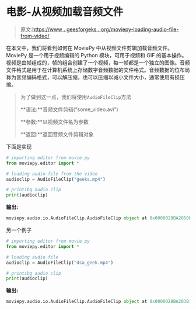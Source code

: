 # 电影-从视频加载音频文件

> 原文:[https://www . geesforgeks . org/moviepy-loading-audio-file-from-video/](https://www.geeksforgeeks.org/moviepy-loading-audio-file-from-video/)

在本文中，我们将看到如何在 MoviePy 中从视频文件剪辑加载音频文件。MoviePy 是一个用于视频编辑的 Python 模块，可用于视频和 GIF 的基本操作。视频是由帧组成的，帧的组合创建了一个视频，每一帧都是一个独立的图像。音频文件格式是用于在计算机系统上存储数字音频数据的文件格式。音频数据的位布局称为音频编码格式，可以解压缩，也可以压缩以减小文件大小，通常使用有损压缩。

> 为了做到这一点，我们将使用`AudioFileClip`方法
> 
> **语法:**音频文件剪辑(“some_video.avi”)
> 
> **参数:**以视频文件名为参数
> 
> **返回:**返回音频文件剪辑对象

下面是实现

```py
# importing editor from movie py
from moviepy.editor import *

# loading audio file from the video
audioclip = AudioFileClip("geeks.mp4")

# printibg audio clip
print(audioclip)
```

**输出:**

```py
moviepy.audio.io.AudioFileClip.AudioFileClip object at 0x0000028BA2050F08

```

另一个例子

```py
# importing editor from movie py
from moviepy.editor import *

# loading audio file
audioclip = AudioFileClip("dsa_geek.mp4")

# printibg audio clip
print(audioclip)
```

**输出:**

```py
moviepy.audio.io.AudioFileClip.AudioFileClip object at 0x0000028BA203B1C8

```